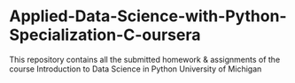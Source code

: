 # Applied-Data-Science-with-Python-Specialization-C-oursera
This repository contains all the submitted  homework &amp; assignments of the course Introduction to Data Science in Python University of Michigan  
